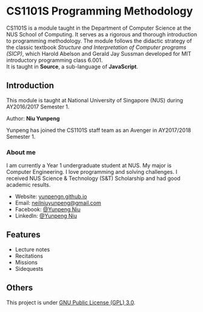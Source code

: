 
# CS1101S Programming Methodology
CS1101S is a module taught in the Department of Computer Science at the NUS School of Computing. It serves as a rigorous and thorough introduction to programming methodology. The module follows the didactic strategy of the classic textbook _Structure and Interpretation of Computer programs (SICP)_, which Harold Abelson and Gerald Jay Sussman developed for MIT introductory programming class 6.001.<br>
It is taught in __Source__, a sub-language of __JavaScript__.

## Introduction
This module is taught at National University of Singapore (NUS) during AY2016/2017 Semester 1.

Author: __Niu Yunpeng__<br>

Yunpeng has joined the CS1101S staff team as an Avenger in AY2017/2018 Semester 1.

### About me
I am currently a Year 1 undergraduate student at NUS. My major is Computer Engineering. I love programming and solving challenges. I received NUS Science & Technology (S&T) Scholarship and had good academic results.

- Website: [yunpengn.github.io](https://yunpengn.github.io/)
- Email: neilniuyunpeng@gmail.com
- Facebook: [@Yunpeng Niu](https://www.facebook.com/NeilNiuYunpeng)
- LinkedIn: [@Yunpeng Niu](https://www.linkedin.com/in/yunpeng-niu)

## Features
- Lecture notes
- Recitations
- Missions
- Sidequests

## Others
This project is under [GNU Public License (GPL) 3.0](http://www.gnu.org/licenses/gpl-3.0.en.html).
